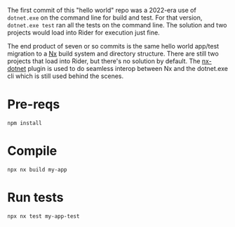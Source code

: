 The first commit of this "hello world" repo was a 2022-era use of `dotnet.exe` on the command line for build and test. For that version, `dotnet.exe test` ran all 
the tests on the command line. The solution and two projects would load into Rider for execution just fine.

The end product of seven or so commits is the same hello world app/test migration to a [Nx](https://nx.dev/) build system and directory structure.  There are still 
two projects that load into Rider, but there's no solution by default.  The [nx-dotnet](https://github.com/nx-dotnet/nx-dotnet) plugin is used to do seamless 
interop between Nx and the dotnet.exe cli which is still used behind the scenes.

# Pre-reqs

```
npm install
```

# Compile

```
npx nx build my-app
```

# Run tests

```
npx nx test my-app-test
```
